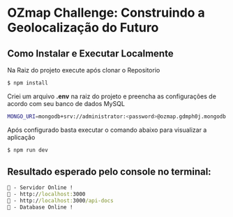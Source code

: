 # OZmap Challenge: Construindo a Geolocalização do Futuro

## Como Instalar e Executar Localmente

Na Raiz do projeto execute após clonar o Repositorio

```bash
$ npm install
```

Criei um arquivo **.env** na raiz do projeto e preencha as configurações de acordo com seu banco de dados MySQL

```bash
MONGO_URI=mongodb+srv://administrator:<password>@ozmap.gdmph0j.mongodb.net/
```

Após configurado basta executar o comando abaixo para visualizar a aplicação

```bash
$ npm run dev
```

## Resultado esperado pelo console no terminal:

```cmd
🎉 - Servidor Online !
🔗 - http://localhost:3000
📃 - http://localhost:3000/api-docs
🎲 - Database Online !
```
